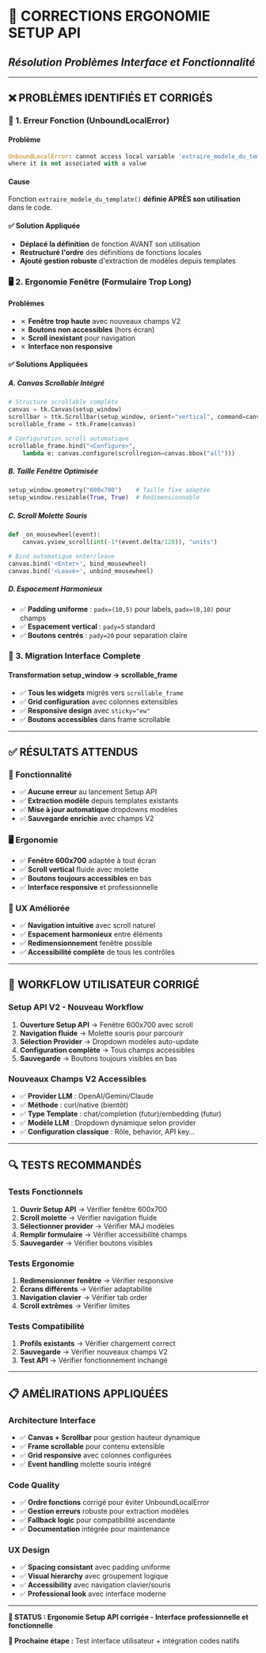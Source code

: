 # 🔧 **CORRECTIONS ERGONOMIE SETUP API**
## *Résolution Problèmes Interface et Fonctionnalité*

---

## ❌ **PROBLÈMES IDENTIFIÉS ET CORRIGÉS**

### **🚨 1. Erreur Fonction (UnboundLocalError)**

#### **Problème**
```python
UnboundLocalError: cannot access local variable 'extraire_modele_du_template' 
where it is not associated with a value
```

#### **Cause**
Fonction `extraire_modele_du_template()` **définie APRÈS son utilisation** dans le code.

#### **✅ Solution Appliquée**
- **Déplacé la définition** de fonction AVANT son utilisation
- **Restructuré l'ordre** des définitions de fonctions locales
- **Ajouté gestion robuste** d'extraction de modèles depuis templates

### **🖥️ 2. Ergonomie Fenêtre (Formulaire Trop Long)**

#### **Problèmes**
- ✗ **Fenêtre trop haute** avec nouveaux champs V2
- ✗ **Boutons non accessibles** (hors écran)
- ✗ **Scroll inexistant** pour navigation
- ✗ **Interface non responsive**

#### **✅ Solutions Appliquées**

##### **A. Canvas Scrollable Intégré**
```python
# Structure scrollable complète
canvas = tk.Canvas(setup_window)
scrollbar = ttk.Scrollbar(setup_window, orient="vertical", command=canvas.yview)
scrollable_frame = ttk.Frame(canvas)

# Configuration scroll automatique
scrollable_frame.bind("<Configure>", 
    lambda e: canvas.configure(scrollregion=canvas.bbox("all")))
```

##### **B. Taille Fenêtre Optimisée**
```python
setup_window.geometry("600x700")    # Taille fixe adaptée
setup_window.resizable(True, True)  # Redimensionnable
```

##### **C. Scroll Molette Souris**
```python
def _on_mousewheel(event):
    canvas.yview_scroll(int(-1*(event.delta/120)), "units")

# Bind automatique enter/leave
canvas.bind('<Enter>', bind_mousewheel)
canvas.bind('<Leave>', unbind_mousewheel)
```

##### **D. Espacement Harmonieux**
- ✅ **Padding uniforme** : `padx=(10,5)` pour labels, `padx=(0,10)` pour champs
- ✅ **Espacement vertical** : `pady=5` standard
- ✅ **Boutons centrés** : `pady=20` pour separation claire

### **🎨 3. Migration Interface Complete**

#### **Transformation setup_window → scrollable_frame**
- ✅ **Tous les widgets** migrés vers `scrollable_frame`
- ✅ **Grid configuration** avec colonnes extensibles
- ✅ **Responsive design** avec `sticky="ew"`
- ✅ **Boutons accessibles** dans frame scrollable

---

## ✅ **RÉSULTATS ATTENDUS**

### **🔧 Fonctionnalité**
- ✅ **Aucune erreur** au lancement Setup API
- ✅ **Extraction modèle** depuis templates existants
- ✅ **Mise à jour automatique** dropdowns modèles
- ✅ **Sauvegarde enrichie** avec champs V2

### **🖥️ Ergonomie**
- ✅ **Fenêtre 600x700** adaptée à tout écran
- ✅ **Scroll vertical** fluide avec molette
- ✅ **Boutons toujours accessibles** en bas
- ✅ **Interface responsive** et professionnelle

### **📱 UX Améliorée**
- ✅ **Navigation intuitive** avec scroll naturel
- ✅ **Espacement harmonieux** entre éléments
- ✅ **Redimensionnement** fenêtre possible
- ✅ **Accessibilité complète** de tous les contrôles

---

## 🎯 **WORKFLOW UTILISATEUR CORRIGÉ**

### **Setup API V2 - Nouveau Workflow**
1. **Ouverture Setup API** → Fenêtre 600x700 avec scroll
2. **Navigation fluide** → Molette souris pour parcourir
3. **Sélection Provider** → Dropdown modèles auto-update
4. **Configuration complète** → Tous champs accessibles
5. **Sauvegarde** → Boutons toujours visibles en bas

### **Nouveaux Champs V2 Accessibles**
- ✅ **Provider LLM** : OpenAI/Gemini/Claude
- ✅ **Méthode** : curl/native (bientôt)
- ✅ **Type Template** : chat/completion (futur)/embedding (futur)
- ✅ **Modèle LLM** : Dropdown dynamique selon provider
- ✅ **Configuration classique** : Rôle, behavior, API key...

---

## 🔍 **TESTS RECOMMANDÉS**

### **Tests Fonctionnels**
1. **Ouvrir Setup API** → Vérifier fenêtre 600x700
2. **Scroll molette** → Vérifier navigation fluide
3. **Sélectionner provider** → Vérifier MAJ modèles
4. **Remplir formulaire** → Vérifier accessibilité champs
5. **Sauvegarder** → Vérifier boutons visibles

### **Tests Ergonomie**
1. **Redimensionner fenêtre** → Vérifier responsive
2. **Écrans différents** → Vérifier adaptabilité
3. **Navigation clavier** → Vérifier tab order
4. **Scroll extrêmes** → Vérifier limites

### **Tests Compatibilité**
1. **Profils existants** → Vérifier chargement correct
2. **Sauvegarde** → Vérifier nouveaux champs V2
3. **Test API** → Vérifier fonctionnement inchangé

---

## 📋 **AMÉLIRATIONS APPLIQUÉES**

### **Architecture Interface**
- ✅ **Canvas + Scrollbar** pour gestion hauteur dynamique
- ✅ **Frame scrollable** pour contenu extensible
- ✅ **Grid responsive** avec colonnes configurées
- ✅ **Event handling** molette souris intégré

### **Code Quality**
- ✅ **Ordre fonctions** corrigé pour éviter UnboundLocalError
- ✅ **Gestion erreurs** robuste pour extraction modèles
- ✅ **Fallback logic** pour compatibilité ascendante
- ✅ **Documentation** intégrée pour maintenance

### **UX Design**
- ✅ **Spacing consistant** avec padding uniforme
- ✅ **Visual hierarchy** avec groupement logique
- ✅ **Accessibility** avec navigation clavier/souris
- ✅ **Professional look** avec interface moderne

---

**🎯 STATUS : Ergonomie Setup API corrigée - Interface professionnelle et fonctionnelle**

**📅 Prochaine étape :** Test interface utilisateur + intégration codes natifs
